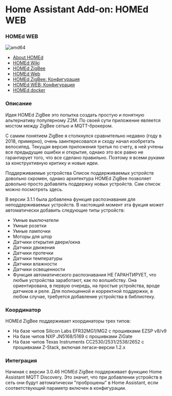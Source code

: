 # Home Assistant Add-on: HOMEd WEB

### HOMEd WEB

![amd64][amd64-shield]


[amd64-shield]: https://img.shields.io/badge/amd64-yes-green.svg

* [About HOMEd](https://wiki.homed.dev/page/ZigBee)
* [HOMEd Wiki](https://wiki.homed.dev/page/HOMEd)
* [HOMEd ZigBee](https://github.com/u236/homed-service-zigbee)
* [HOMEd Web](https://github.com/u236/homed-service-web/tree/master)
* [HOMEd ZigBee: Конфигурация](https://wiki.homed.dev/page/ZigBee/Configuration)
* [HOMEd WEB: Конфигурация](https://github.com/u236/homed-service-web/blob/master/deploy/data/etc/homed/homed-web.conf)
* [HOMEd docker](https://wiki.homed.dev/page/ZigBee/Installation/Docker)

### Описание
Идея HOMEd ZigBee это попытка создать простую и понятную альтернативу популярному Z2M. По своей сути приложение является мостом между ZigBee сетью и MQTT-брокером.

С самим понятием ZigBee я столкнулся сравнительно недавно (году в 2018, примерно), очень заинтересовался и сходу начал изобретать велосипед. Текущая версия приложения третья по счету, в ней учтены все предыдущие ошибки и открытия, однако это все равно не гарантирует того, что все сделано правильно. Поэтому я всеми руками за конструктивную критику и новые идеи.

Поддерживаемые устройства
Список поддерживаемых устройств довольно скромен, однако архитектура HOMEd ZigBee позволяет довольно просто добавлять поддержку новых устройств. Сам список можно посмотреть здесь.

В версии 3.1.1 была добавлена функция распознавания для неподдерживаемых устройств. В настоящий момент эта фукция может автоматически добавить следующие типы устройств:

* Умные выключатели
* Умные розетки
* Умные лампочки
* Моторы для штор
* Датчики открытия двери/окна
* Датчики движения
* Датчики протечки
* Датчики температуры
* Датчики влажности
* Датчики освещенности
* Функция автоматического распознавания НЕ ГАРАНТИРУЕТ, что любые устройства заработают, как по волшебству. Она ориентирована, в первую очередь, на простые устройства, вроде датчиков и реле. Для полноценной и корректной поддержки, в любом случае, требуется добавление устройства в библиотеку.

### Координатор
HOMEd ZigBee поддерживает координаторы трех типов:
* На базе чипов Silicon Labs EFR32MG1/MG2 c прошивками EZSP v8/v9
* На базе чипов NXP JN5168/5169 с прошивками ZiGate
* На базе чипов Texas Instruments CC2530/2531/2538/2652 с прошивками Z-Stack, включая легаси-версии 1.2.x

### Интеграция
Начиная с версии 3.0.46 HOMEd ZigBee поддерживает функцию Home Assistant MQTT Discovery. Это значит, что при добавлении устройств в сеть они будут автоматически "проброшены" в Home Assistant, если соответствующий параметр включен в конфигурации.



